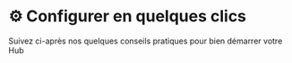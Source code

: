 # ⚙ Configurer en quelques clics

Suivez ci-après nos quelques conseils pratiques pour bien démarrer votre Hub
